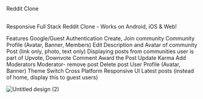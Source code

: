 
#
Reddit Clone

##
Responsive Full Stack Reddit Clone - Works on Android, iOS & Web!

Features
Google/Guest Authentication
Create, Join community
Community Profile (Avatar, Banner, Members)
Edit Description and Avatar of community
Post (link only, photo, text only)
Displaying posts from communities user is part of
Upvote, Downvote
Comment
Award the Post
Update Karma
Add Moderators
Moderator- remove post
Delete post
User Profile (Avatar, Banner)
Theme Switch
Cross Platform
Responsive UI
Latest posts (instead of home, display this to guest users)

![Untitled design (2)](https://user-images.githubusercontent.com/87580734/213847318-0d8bc5bb-770a-401f-bd08-501bd454aa20.png)
